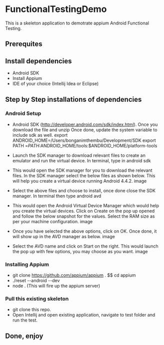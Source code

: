 # FunctionalTestingDemo
This is a skeleton application to demotrate appium Android Functional Testing.

## Prerequites

## Install dependencies
- Android SDK
- Install Appium 
- IDE of your choice (Intellij Idea or Eclipse)

## Step by Step installations of dependencies
### Android Setup
- Android SDK (http://developer.android.com/sdk/index.html). Once you download the file and unzip
  Once done, update the system variable to include sdk as well. 
  export ANDROID_HOME=/Users/bonganimthembu/Development/SDK
  export PATH =${PATH}:$ANDROID_HOME/tools:$ANDROID_HOME/platform-tools
- Launch the SDK manager to download relevant files to create an emulator and run the virtual device. 
  In terminal, type in android sdk
  
- This would open the SDK manager for you to download the relevant files. In the SDK manager select the below files as shown below. This will help you create a virtual device running Android 4.4.2.
image
- Select the above files and choose to install, once done close the SDK manager. In terminal then type
android avd
- This would open the Android Virtual Device Manager which would help you create the virtual devices. Click on Create on the pop up opened and follow the below snapshot for the values. Select the RAM size as per your machine configuration.
image
- Once you have selected the above options, click on OK. Once done, it will show up in the AVD manager as below.
image
- Select the AVD name and click on Start on the right. This would launch the pop up with few options, you may choose as you want.
image

### Installing Appium

- git clone https://github.com/appium/appium . $$ cd appium 
- ./reset --android --dev
- node . (This will fire up the appium server)


### Pull this existing skeleton
- git clone this repo.
- Open Intellij and open existing application, navigate to test folder and run the test.

## Done, enjoy


